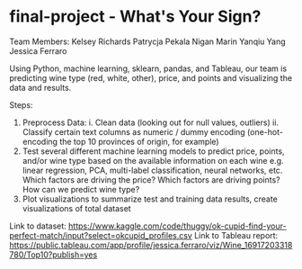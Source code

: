 # final-project - What's Your Sign?

Team Members:
Kelsey Richards
Patrycja Pekala
Nigan Marin
Yanqiu Yang
Jessica Ferraro


Using Python, machine learning, sklearn, pandas, and Tableau, our team is predicting wine type (red, white, other), price, and points and visualizing the data and results.

Steps:

1. Preprocess Data:
     i. Clean data (looking out for null values, outliers)
    ii. Classify certain text columns as numeric / dummy encoding (one-hot-encoding the top 10 provinces of origin, for example)
2. Test several different machine learning models to predict price, points, and/or wine type based on the available information on each wine
     e.g. linear regression, PCA, multi-label classification, neural networks, etc.
   Which factors are driving the price? Which factors are driving points? How can we predict wine type?
3. Plot visualizations to summarize test and training data results, create visualizations of total dataset



Link to dataset: https://www.kaggle.com/code/thuggy/ok-cupid-find-your-perfect-match/input?select=okcupid_profiles.csv
Link to Tableau report: https://public.tableau.com/app/profile/jessica.ferraro/viz/Wine_16917203318780/Top10?publish=yes 
